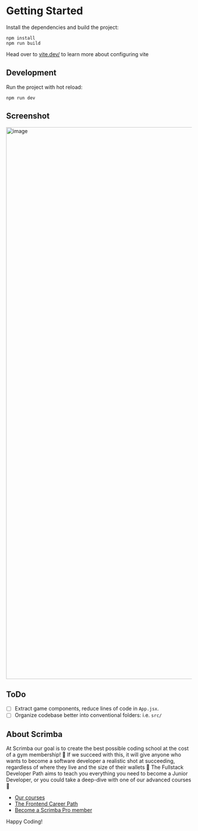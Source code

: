 # Getting Started
Install the dependencies and build the project:
```
npm install
npm run build
```

Head over to [vite.dev/](https://vite.dev/) to learn more about configuring vite

## Development

Run the project with hot reload:
```
npm run dev
```

## Screenshot

<img width="1982" height="1494" alt="image" src="https://github.com/user-attachments/assets/3f608e33-ebe4-4577-a745-199357036846" />

## ToDo

- [ ] Extract game components, reduce lines of code in `App.jsx`.
- [ ] Organize codebase better into conventional folders: i.e. `src/`

## About Scrimba

At Scrimba our goal is to create the best possible coding school at the cost of a gym membership! 💜
If we succeed with this, it will give anyone who wants to become a software developer a realistic shot at succeeding, regardless of where they live and the size of their wallets 🎉
The Fullstack Developer Path aims to teach you everything you need to become a Junior Developer, or you could take a deep-dive with one of our advanced courses 🚀

- [Our courses](https://scrimba.com/courses)
- [The Frontend Career Path](https://scrimba.com/fullstack-path-c0fullstack)
- [Become a Scrimba Pro member](https://scrimba.com/pricing)

Happy Coding!
